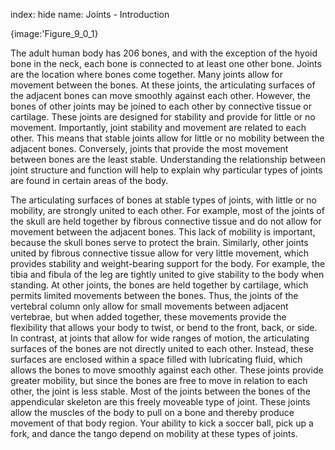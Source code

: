 index: hide
name: Joints - Introduction


{image:'Figure_9_0_1}
        

The adult human body has 206 bones, and with the exception of the hyoid bone in the neck, each bone is connected to at least one other bone. Joints are the location where bones come together. Many joints allow for movement between the bones. At these joints, the articulating surfaces of the adjacent bones can move smoothly against each other. However, the bones of other joints may be joined to each other by connective tissue or cartilage. These joints are designed for stability and provide for little or no movement. Importantly, joint stability and movement are related to each other. This means that stable joints allow for little or no mobility between the adjacent bones. Conversely, joints that provide the most movement between bones are the least stable. Understanding the relationship between joint structure and function will help to explain why particular types of joints are found in certain areas of the body.

The articulating surfaces of bones at stable types of joints, with little or no mobility, are strongly united to each other. For example, most of the joints of the skull are held together by fibrous connective tissue and do not allow for movement between the adjacent bones. This lack of mobility is important, because the skull bones serve to protect the brain. Similarly, other joints united by fibrous connective tissue allow for very little movement, which provides stability and weight-bearing support for the body. For example, the tibia and fibula of the leg are tightly united to give stability to the body when standing. At other joints, the bones are held together by cartilage, which permits limited movements between the bones. Thus, the joints of the vertebral column only allow for small movements between adjacent vertebrae, but when added together, these movements provide the flexibility that allows your body to twist, or bend to the front, back, or side. In contrast, at joints that allow for wide ranges of motion, the articulating surfaces of the bones are not directly united to each other. Instead, these surfaces are enclosed within a space filled with lubricating fluid, which allows the bones to move smoothly against each other. These joints provide greater mobility, but since the bones are free to move in relation to each other, the joint is less stable. Most of the joints between the bones of the appendicular skeleton are this freely moveable type of joint. These joints allow the muscles of the body to pull on a bone and thereby produce movement of that body region. Your ability to kick a soccer ball, pick up a fork, and dance the tango depend on mobility at these types of joints.
